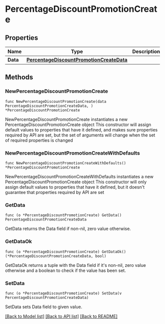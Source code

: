 # PercentageDiscountPromotionCreate

## Properties

Name | Type | Description | Notes
------------ | ------------- | ------------- | -------------
**Data** | [**PercentageDiscountPromotionCreateData**](PercentageDiscountPromotionCreateData.md) |  | 

## Methods

### NewPercentageDiscountPromotionCreate

`func NewPercentageDiscountPromotionCreate(data PercentageDiscountPromotionCreateData, ) *PercentageDiscountPromotionCreate`

NewPercentageDiscountPromotionCreate instantiates a new PercentageDiscountPromotionCreate object
This constructor will assign default values to properties that have it defined,
and makes sure properties required by API are set, but the set of arguments
will change when the set of required properties is changed

### NewPercentageDiscountPromotionCreateWithDefaults

`func NewPercentageDiscountPromotionCreateWithDefaults() *PercentageDiscountPromotionCreate`

NewPercentageDiscountPromotionCreateWithDefaults instantiates a new PercentageDiscountPromotionCreate object
This constructor will only assign default values to properties that have it defined,
but it doesn't guarantee that properties required by API are set

### GetData

`func (o *PercentageDiscountPromotionCreate) GetData() PercentageDiscountPromotionCreateData`

GetData returns the Data field if non-nil, zero value otherwise.

### GetDataOk

`func (o *PercentageDiscountPromotionCreate) GetDataOk() (*PercentageDiscountPromotionCreateData, bool)`

GetDataOk returns a tuple with the Data field if it's non-nil, zero value otherwise
and a boolean to check if the value has been set.

### SetData

`func (o *PercentageDiscountPromotionCreate) SetData(v PercentageDiscountPromotionCreateData)`

SetData sets Data field to given value.



[[Back to Model list]](../README.md#documentation-for-models) [[Back to API list]](../README.md#documentation-for-api-endpoints) [[Back to README]](../README.md)



